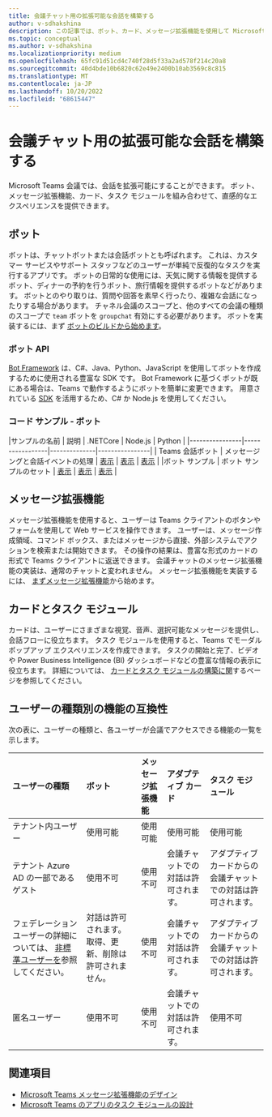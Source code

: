 ```yaml
---
title: 会議チャット用の拡張可能な会話を構築する
author: v-sdhakshina
description: この記事では、ボット、カード、メッセージ拡張機能を使用して Microsoft Teams 会議チャットの拡張可能な会話を構築する方法について説明します。
ms.topic: conceptual
ms.author: v-sdhakshina
ms.localizationpriority: medium
ms.openlocfilehash: 65fc91d51cd4c740f28d5f33a2ad578f214c20a8
ms.sourcegitcommit: 40d4bde10b6820c62e49e2400b10ab3569c8c815
ms.translationtype: MT
ms.contentlocale: ja-JP
ms.lasthandoff: 10/20/2022
ms.locfileid: "68615447"
---
```

# <a name="build-extensible-conversation-for-meeting-chat"></a>会議チャット用の拡張可能な会話を構築する

Microsoft Teams 会議では、会話を拡張可能にすることができます。 ボット、メッセージ拡張機能、カード、タスク モジュールを組み合わせて、直感的なエクスペリエンスを提供できます。

## <a name="bots"></a>ボット

ボットは、チャットボットまたは会話ボットとも呼ばれます。 これは、カスタマー サービスやサポート スタッフなどのユーザーが単純で反復的なタスクを実行するアプリです。 ボットの日常的な使用には、天気に関する情報を提供するボット、ディナーの予約を行うボット、旅行情報を提供するボットなどがあります。 ボットとのやり取りは、質問や回答を素早く行ったり、複雑な会話になったりする場合があります。 チャネル会議のスコープと、他のすべての会議の種類のスコープで `team` ボットを `groupchat` 有効にする必要があります。 ボットを実装するには、まず [ボットのビルドから始めます](/microsoftteams/platform//sbs-gs-javascript?tabs=vscode%2Cvsc%2Cviscode)。

### <a name="bot-apis"></a>ボット API

[Bot Framework](https://dev.botframework.com/) は、C#、Java、Python、JavaScript を使用してボットを作成するために使用される豊富な SDK です。 Bot Framework に基づくボットが既にある場合は、Teams で動作するようにボットを簡単に変更できます。 用意されている [SDK](/microsoftteams/platform/) を活用するため、C# か Node.js を使用してください。

### <a name="code-samples---bots"></a>コード サンプル - ボット

|サンプルの名前 | 説明 | .NETCore | Node.js | Python |
|----------------|-----------------|--------------|----------------|
| Teams 会話ボット | メッセージングと会話イベントの処理 | [表示](https://github.com/microsoft/BotBuilder-Samples/tree/main/samples/csharp_dotnetcore/57.teams-conversation-bot) | [表示](https://github.com/microsoft/BotBuilder-Samples/tree/main/samples/javascript_nodejs/57.teams-conversation-bot) | [表示](https://github.com/microsoft/BotBuilder-Samples/tree/main/samples/python/57.teams-conversation-bot) |
|ボット サンプル | ボット サンプルのセット  | [表示](https://github.com/microsoft/BotBuilder-Samples/tree/main/samples/csharp_dotnetcore) | [表示](https://github.com/microsoft/BotBuilder-Samples/tree/main/samples/javascript_nodejs) | [表示](https://github.com/microsoft/BotBuilder-Samples/tree/main/samples/python) |

## <a name="message-extensions"></a>メッセージ拡張機能

メッセージ拡張機能を使用すると、ユーザーは Teams クライアントのボタンやフォームを使用して Web サービスを操作できます。 ユーザーは、メッセージ作成領域、コマンド ボックス、またはメッセージから直接、外部システムでアクションを検索または開始できます。 その操作の結果は、豊富な形式のカードの形式で Teams クライアントに返送できます。 会議チャットのメッセージ拡張機能の実装は、通常のチャットと変われません。 メッセージ拡張機能を実装するには、 [まずメッセージ拡張機能](/microsoftteams/platform/messaging-extensions/what-are-messaging-extensions?tabs=dotnet)から始めます。

## <a name="cards-and-task-modules"></a>カードとタスク モジュール

カードは、ユーザーにさまざまな視覚、音声、選択可能なメッセージを提供し、会話フローに役立ちます。 タスク モジュールを使用すると、Teams でモーダル ポップアップ エクスペリエンスを作成できます。 タスクの開始と完了、ビデオや Power Business Intelligence (BI) ダッシュボードなどの豊富な情報の表示に役立ちます。 詳細については、 [カードとタスク モジュールの構築に関](/microsoftteams/platform/task-modules-and-cards/cards-and-task-modules)するページを参照してください。

## <a name="feature-compatibility-by-user-types"></a>ユーザーの種類別の機能の互換性

次の表に、ユーザーの種類と、各ユーザーが会議でアクセスできる機能の一覧を示します。

| ユーザーの種類 | ボット | メッセージ拡張機能 | アダプティブ カード | タスク モジュール |
| :-- | :-- | :-- | :-- | :-- |
| テナント内ユーザー | 使用可能 | 使用可能 | 使用可能 | 使用可能 |
| テナント Azure AD の一部であるゲスト | 使用不可 | 使用不可 | 会議チャットでの対話は許可されます。 | アダプティブ カードからの会議チャットでの対話は許可されます。 |
| フェデレーション ユーザーの詳細については、 [非標準ユーザーを](/microsoftteams/non-standard-users)参照してください。 | 対話は許可されます。 取得、更新、削除は許可されません。 | 使用不可 | 会議チャットでの対話は許可されます。 | アダプティブ カードからの会議チャットでの対話は許可されます。 |
| 匿名ユーザー | 使用不可 | 使用不可 | 会議チャットでの対話は許可されます。 | 使用不可 |

## <a name="see-also"></a>関連項目

* [Microsoft Teams メッセージ拡張機能のデザイン](../messaging-extensions/design/messaging-extension-design.md)
* [Microsoft Teams のアプリのタスク モジュールの設計](../task-modules-and-cards/task-modules/design-teams-task-modules.md)
